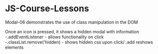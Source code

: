 # JS-Course-Lessons

Modal-06 demonstrates the use of class manipulation in the DOM

Once an icon is pressed, it shows a hidden modal with information
-.addEventListener - allows functionality on click
-.classList.remove('hidden) - shows hidden css upon click/ .add reshows elements
